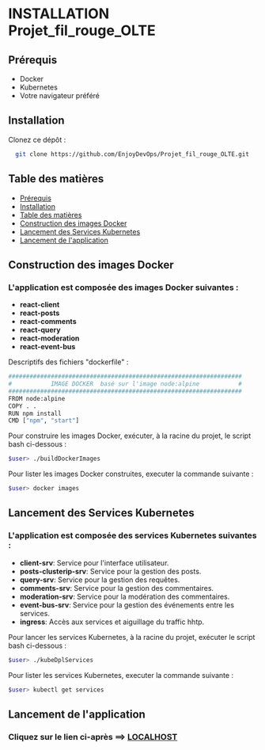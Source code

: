 # INSTALLATION Projet_fil_rouge_OLTE

## Prérequis

- Docker
- Kubernetes
- Votre navigateur préféré

## Installation

  Clonez ce dépôt :
  ```bash
    git clone https://github.com/EnjoyDevOps/Projet_fil_rouge_OLTE.git
  ```

## Table des matières

- [Prérequis](#prérequis)
- [Installation](#installation)
- [Table des matières](#table-des-matières)
- [Construction des images Docker](#construction-des-images-docker)
- [Lancement des Services Kubernetes](#lancement-des-services-kubernetes)
- [Lancement de l'application](#lancement-de-lapplication)


## Construction des images Docker

### L'application est composée des images Docker suivantes :

- **react-client**
- **react-posts**
- **react-comments**
- **react-query**
- **react-moderation**
- **react-event-bus**

Descriptifs des fichiers "dockerfile" :
```bash
##################################################################
#           IMAGE DOCKER  basé sur l'image node:alpine           #
##################################################################
FROM node:alpine
COPY . .
RUN npm install
CMD ["npm", "start"]
```
Pour construire les images Docker, exécuter, à la racine du projet, le script bash ci-dessous :
```bash
$user> ./buildDockerImages
```
Pour lister les images Docker construites, executer la commande suivante :
```bash
$user> docker images
```

## Lancement des Services Kubernetes

### L'application est composée des services Kubernetes suivantes :

- **client-srv**: Service pour l'interface utilisateur.
- **posts-clusterip-srv**: Service pour la gestion des posts.
- **query-srv**: Service pour la gestion des requêtes.
- **comments-srv**: Service pour la gestion des commentaires.
- **moderation-srv**: Service pour la modération des commentaires.
- **event-bus-srv**: Service pour la gestion des événements entre les services.
- **ingress**: Accès aux services et aiguillage du traffic hhtp.

Pour lancer les services Kubernetes, à la racine du projet, exécuter le script bash ci-dessous :

```bash
$user> ./kubeDplServices
```

Pour lister les services Kubernetes, executer la commande suivante :
```bash
$user> kubectl get services
```

## Lancement de l'application

### Cliquez sur le lien ci-après ==> [LOCALHOST](http://localhost/)